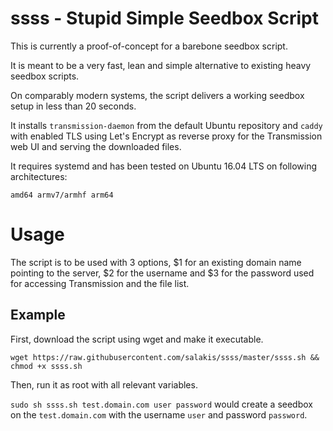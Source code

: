 # ssss - Stupid Simple Seedbox Script

This is currently a proof-of-concept for a barebone seedbox script. 

It is meant to be a very fast, lean and simple alternative to existing heavy seedbox scripts. 

On comparably modern systems, the script delivers a working seedbox setup in less than 20 seconds.

It installs `transmission-daemon` from the default Ubuntu repository and `caddy` with enabled TLS using Let's Encrypt as reverse proxy for the Transmission web UI and serving the downloaded files.  


It requires systemd and has been tested on Ubuntu 16.04 LTS on following architectures:

`amd64 armv7/armhf arm64`

# Usage

The script is to be used with 3 options, $1 for an existing domain name pointing to the server, $2 for the username and $3 for the password used for accessing Transmission and the file list.

## Example

First, download the script using wget and make it executable.

`wget https://raw.githubusercontent.com/salakis/ssss/master/ssss.sh && chmod +x ssss.sh`

Then, run it as root with all relevant variables.

`sudo sh ssss.sh test.domain.com user password` would create a seedbox on the `test.domain.com` with the username `user` and password `password`.
